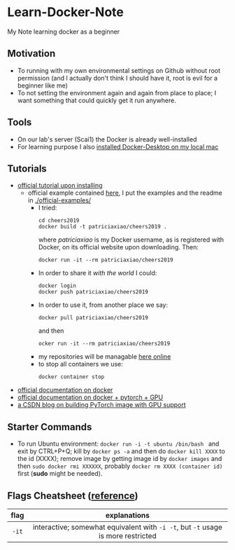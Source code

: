 # Learn-Docker-Note
 My Note learning docker as a beginner

## Motivation
- To running with my own environmental settings on Github without root permission (and I actually don't think I should have it, root is evil for a beginner like me)
- To not setting the environment again and again from place to place; I want something that could quickly get it run anywhere.

## Tools
- On our lab's server (Scai1) the Docker is already well-installed
- For learning purpose I also [installed Docker-Desktop on my local mac](https://docs.docker.com/docker-for-mac/install/)

## Tutorials
- [official tutorial upon installing](https://hub.docker.com/?overlay=onboarding)
    * official example contained [here](https://github.com/docker/doodle), I put the examples and the readme in [./official-examples/](./official-examples/)
        * I tried:
            ```shell
            cd cheers2019
            docker build -t patriciaxiao/cheers2019 .
            ```
            where *patriciaxiao* is my Docker username, as is registered with Docker, on its official website upon downloading. 
            Then:
            ```shell
            docker run -it --rm patriciaxiao/cheers2019
            ```
        * In order to share it *with the world* I could:
            ```shell
            docker login
            docker push patriciaxiao/cheers2019
            ```
        * In order to use it, from another place we say:
            ```shell
            docker pull patriciaxiao/cheers2019
            ```
            and then
            ```shell
            ocker run -it --rm patriciaxiao/cheers2019
            ```
        * my repositories will be managable [here online](https://hub.docker.com/r/patriciaxiao/)
        * to stop all containers we use:
            ```shell
            docker container stop
            ```
- [official documentation on docker](https://docs.docker.com/)
- [official documentation on docker + pytorch + GPU](https://ngc.nvidia.com/catalog/containers/nvidia:pytorch)
- [a CSDN blog on building PyTorch image with GPU support](https://blog.csdn.net/mumoDM/article/details/82503022)

## Starter Commands
* To run Ubuntu environment:
    ```docker run -i -t ubuntu /bin/bash ```
    and exit by CTRL+P+Q; kill by ```docker ps -a``` and then do ```docker kill XXXX``` to the id (XXXX); remove image by getting image id by ```docker images``` and then ```sudo docker rmi XXXXXX```, probably ```docker rm XXXX (container id)``` first (**sudo** might be needed).

## Flags Cheatsheet ([reference](https://docs.docker.com/engine/reference/run/))
| flag      | explanations                                                                             |
| :-------: | :--------------------------------------------------------------------------------------: |
| ```-it``` | interactive; somewhat equivalent with ```-i -t```, but ```-t``` usage is more restricted |



